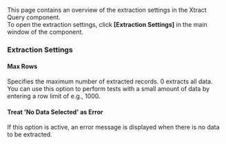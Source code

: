This page contains an overview of the extraction settings in the Xtract Query component.\
To open the extraction settings, click ****[Extraction Settings]**** in the main window of the component.

### Extraction Settings

#### Max Rows

Specifies the maximum number of extracted records. 0 extracts all data. You can use this option to perform tests with a small amount of data by entering a row limit of e.g., 1000.

#### Treat 'No Data Selected' as Error

If this option is active, an error message is displayed when there is no data to be extracted.
